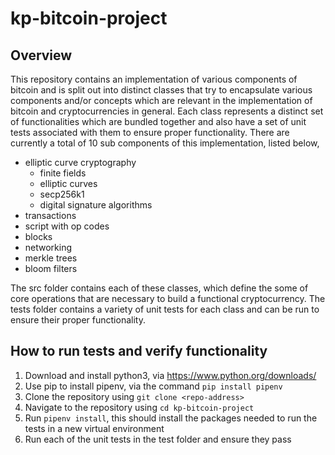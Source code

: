 # kp-bitcoin-project

## Overview
This repository contains an implementation of various components of bitcoin and is split out into distinct classes that try to encapsulate various components and/or concepts which are relevant in the implementation of bitcoin and cryptocurrencies in general. Each class represents a distinct set of functionalities which are bundled together and also have a set of unit tests associated with them to ensure proper functionality. There are currently a total of 10 sub components of this implementation, listed below,

- elliptic curve cryptography
	- finite fields
	- elliptic curves
	- secp256k1
	- digital signature algorithms
- transactions
- script with op codes
- blocks
- networking
- merkle trees
- bloom filters

The src folder contains each of these classes, which define the some of core operations that are necessary to build a functional cryptocurrency. The tests folder contains a variety of unit tests for each class and can be run to ensure their proper functionality.

## How to run tests and verify functionality
1) Download and install python3, via https://www.python.org/downloads/
2) Use pip to install pipenv, via the command `pip install pipenv`
3) Clone the repository using `git clone <repo-address>`
4) Navigate to the repository using `cd kp-bitcoin-project`
5) Run `pipenv install`, this should install the packages needed to run the tests in a new virtual environment
6) Run each of the unit tests in the test folder and ensure they pass
